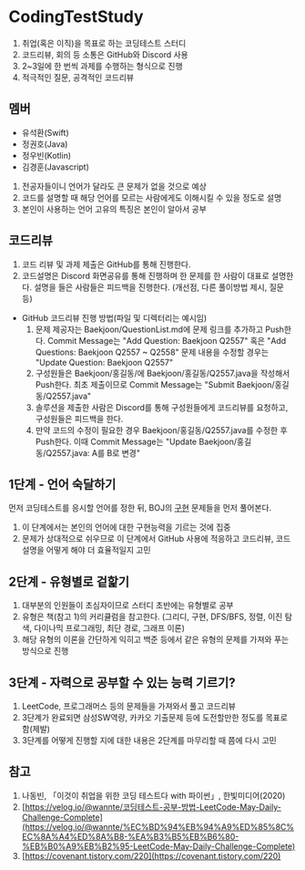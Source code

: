 # CodingTestStudy

1. 취업(혹은 이직)을 목표로 하는 코딩테스트 스터디
2. 코드리뷰, 회의 등 소통은 GitHub와 Discord 사용
3. 2~3일에 한 번씩 과제를 수행하는 형식으로 진행
4. 적극적인 질문, 공격적인 코드리뷰

## 멤버

- 유석환(Swift)
- 정권호(Java)
- 정우빈(Kotlin)
- 김경훈(Javascript)

1. 전공자들이니 언어가 달라도 큰 문제가 없을 것으로 예상
2. 코드를 설명할 때 해당 언어를 모르는 사람에게도 이해시킬 수 있을 정도로 설명
3. 본인이 사용하는 언어 고유의 특징은 본인이 알아서 공부

## 코드리뷰

1. 코드 리뷰 및 과제 제출은 GitHub를 통해 진행한다.
2. 코드설명은 Discord 화면공유를 통해 진행하며 한 문제를 한 사람이 대표로 설명한다.
설명을 들은 사람들은 피드백을 진행한다. (개선점, 다른 풀이방법 제시, 질문 등)

- GitHub 코드리뷰 진행 방법(파일 및 디렉터리는 예시임)
    1. 문제 제공자는 Baekjoon/QuestionList.md에 문제 링크를 추가하고 Push한다.
    Commit Message는 "Add Question: Baekjoon Q2557" 혹은 "Add Questions: Baekjoon Q2557 ~ Q2558"
    문제 내용을 수정할 경우는 "Update Question: Baekjoon Q2557"
    2. 구성원들은 Baekjoon/홍길동/에 Baekjoon/홍길동/Q2557.java을 작성해서 Push한다.
    최초 제출이므로 Commit Message는 "Submit Baekjoon/홍길동/Q2557.java"
    3. 솔루션을 제출한 사람은 Discord를 통해 구성원들에게 코드리뷰를 요청하고, 구성원들은 피드백을 한다.
    4. 만약 코드의 수정이 필요한 경우 Baekjoon/홍길동/Q2557.java를 수정한 후 Push한다.
    이때 Commit Message는 "Update Baekjoon/홍길동/Q2557.java: A를 B로 변경"

## 1단계 - 언어 숙달하기

먼저 코딩테스트를 응시할 언어를 정한 뒤, BOJ의 [구현](https://www.acmicpc.net/problemset?sort=ac_desc&algo=102) 문제들을 먼저 풀어본다.

1. 이 단계에서는 본인의 언어에 대한 구현능력을 기르는 것에 집중
2. 문제가 상대적으로 쉬우므로 이 단계에서 GitHub 사용에 적응하고 코드리뷰, 코드설명을 어떻게 해야 더 효율적일지 고민

## 2단계 - 유형별로 겉핥기

1. 대부분의 인원들이 초심자이므로 스터디 초반에는 유형별로 공부
2. 유형은 책(참고 1)의 커리큘럼을 참고한다. (그리디, 구현, DFS/BFS, 정렬, 이진 탐색, 다이나믹 프로그래밍, 최단 경로, 그래프 이론)
3. 해당 유형의 이론을 간단하게 익히고 백준 등에서 같은 유형의 문제를 가져와 푸는 방식으로 진행

## 3단계 - 자력으로 공부할 수 있는 능력 기르기?

1. LeetCode, 프로그래머스 등의 문제들을 가져와서 풀고 코드리뷰
2. 3단계가 완료되면 삼성SW역량, 카카오 기출문제 등에 도전할만한 정도를 목표로 함(제발)
3. 3단계를 어떻게 진행할 지에 대한 내용은 2단계를 마무리할 때 쯤에 다시 고민

## 참고

1. 나동빈, 「이것이 취업을 위한 코딩 테스트다 with 파이썬」, 한빛미디어(2020)
2. [https://velog.io/@wannte/코딩테스트-공부-방법-LeetCode-May-Daily-Challenge-Complete](https://velog.io/@wannte/%EC%BD%94%EB%94%A9%ED%85%8C%EC%8A%A4%ED%8A%B8-%EA%B3%B5%EB%B6%80-%EB%B0%A9%EB%B2%95-LeetCode-May-Daily-Challenge-Complete)
3. [https://covenant.tistory.com/220](https://covenant.tistory.com/220)
